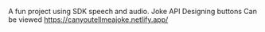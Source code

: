 A fun project using SDK speech and audio. 
Joke API 
Designing buttons 
Can be viewed https://canyoutellmeajoke.netlify.app/
